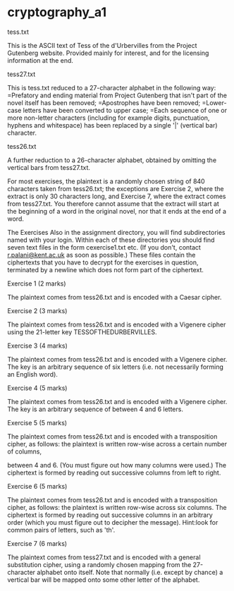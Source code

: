 # cryptography_a1
tess.txt

This is the ASCII text of Tess of the d'Urbervilles from the Project Gutenberg website. Provided mainly for interest, and for the licensing information at the end.

tess27.txt

This is tess.txt reduced to a 27-character alphabet in the following way:
=Prefatory and ending material from Project Gutenberg that isn't part of the novel itself has been removed;
=Apostrophes have been removed;
=Lower-case letters have been converted to upper case;
=Each sequence of one or more non-letter characters (including for example digits, punctuation, hyphens and whitespace) has been replaced by a single '|' (vertical bar) character.

tess26.txt

A further reduction to a 26-character alphabet, obtained by omitting the vertical bars from tess27.txt.



For most exercises, the plaintext is a randomly chosen string of 840 characters taken from tess26.txt; the exceptions are Exercise 2, where the extract is only 30 characters long, and Exercise 7, where the extract comes from tess27.txt. You therefore cannot assume that the extract will start at the beginning of a word in the original novel, nor that it ends at the end of a word.

The Exercises
Also in the assignment directory, you will find subdirectories named with your login. Within each of these directories you should find seven text files in the form cexercise1.txt etc. (If you don't, contact r.palani@kent.ac.uk as soon as possible.) These files contain the ciphertexts that you have to decrypt for the exercises in question, terminated by a newline which does not form part of the ciphertext.

Exercise 1 (2 marks)

The plaintext comes from tess26.txt and is encoded with a Caesar cipher.

Exercise 2 (3 marks)

The plaintext comes from tess26.txt and is encoded with a Vigenere cipher using the 21-letter key TESSOFTHEDURBERVILLES.

Exercise 3 (4 marks)

The plaintext comes from tess26.txt and is encoded with a Vigenere cipher. The key is an arbitrary sequence of six letters (i.e. not necessarily forming an English word).

Exercise 4 (5 marks)

The plaintext comes from tess26.txt and is encoded with a Vigenere cipher. The key is an arbitrary sequence of between 4 and 6 letters.

Exercise 5 (5 marks)

The plaintext comes from tess26.txt and is encoded with a transposition cipher, as follows: the plaintext is written row-wise across a certain number of columns,

between 4 and 6. (You must figure out how many columns were used.) The ciphertext is formed by reading out successive columns from left to right.

Exercise 6 (5 marks)

The plaintext comes from tess26.txt and is encoded with a transposition cipher, as follows: the plaintext is written row-wise across six columns. The ciphertext is formed by reading out successive columns in an arbitrary order (which you must figure out to decipher the message). Hint:look for common pairs of letters, such as 'th'.

Exercise 7 (6 marks)

The plaintext comes from tess27.txt and is encoded with a general substitution cipher, using a randomly chosen mapping from the 27-character alphabet onto itself. Note that normally (i.e. except by chance) a vertical bar will be mapped onto some other letter of the alphabet.
